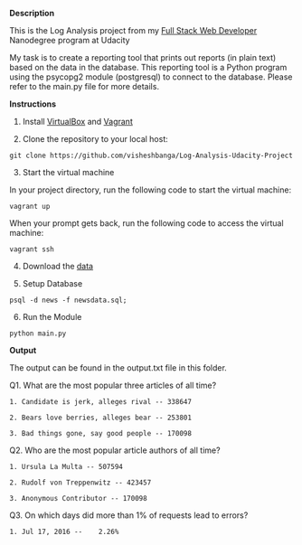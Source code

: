 
**Description**

This is the Log Analysis project from my [Full Stack Web Developer](https://in.udacity.com/course/full-stack-web-developer-nanodegree--nd004) Nanodegree program at Udacity

My task is to create a reporting tool that prints out reports (in plain text) based on the data in the database. This reporting tool is a Python program using the psycopg2 module (postgresql) to connect to the database. Please refer to the main.py file for more details.

**Instructions**

1. Install [VirtualBox](https://www.virtualbox.org/wiki/Downloads) and [Vagrant](https://www.vagrantup.com/)

2. Clone the repository to your local host:

  ```
  git clone https://github.com/visheshbanga/Log-Analysis-Udacity-Project
  ```
3. Start the virtual machine

  In your project directory, run the following code to start the virtual machine:

  ```
  vagrant up
  ```

  When your prompt gets back, run the following code to access the virtual machine:

  ```
  vagrant ssh
  ```

4. Download the [data](https://d17h27t6h515a5.cloudfront.net/topher/2016/August/57b5f748_newsdata/newsdata.zip)

5. Setup Database

  ```
  psql -d news -f newsdata.sql;
  ```


6. Run the Module

  ```
  python main.py
  ```


**Output**

The output can be found in the output.txt file in this folder.

Q1. What are the most popular three articles of all time?

	1. Candidate is jerk, alleges rival -- 338647

	2. Bears love berries, alleges bear -- 253801

	3. Bad things gone, say good people -- 170098


Q2. Who are the most popular article authors of all time?

	1. Ursula La Multa -- 507594

	2. Rudolf von Treppenwitz -- 423457

	3. Anonymous Contributor -- 170098


Q3. On which days did more than 1% of requests lead to errors?

	1. Jul 17, 2016 --    2.26%

